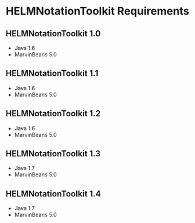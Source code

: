 HELMNotationToolkit Requirements
================================

HELMNotationToolkit 1.0
-----------------------
* Java 1.6
* MarvinBeans 5.0


HELMNotationToolkit 1.1
-----------------------
* Java 1.6
* MarvinBeans 5.0


HELMNotationToolkit 1.2
-----------------------
* Java 1.6
* MarvinBeans 5.0

HELMNotationToolkit 1.3
-----------------------
* Java 1.7
* MarvinBeans 5.0

HELMNotationToolkit 1.4
-----------------------
* Java 1.7
* MarvinBeans 5.0